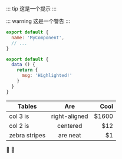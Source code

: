 ::: tip
这是一个提示
:::

::: warning
这是一个警告
:::

``` js
export default {
  name: 'MyComponent',
  // ...
}
```

``` js {4}
export default {
  data () {
    return {
      msg: 'Highlighted!'
    }
  }
}
```

| Tables        |      Are      |  Cool |
|---------------|:-------------:|------:|
| col 3 is      | right-aligned | $1600 |
| col 2 is      |   centered    |   $12 |
| zebra stripes |   are neat    |    $1 |

:tada: :100:



